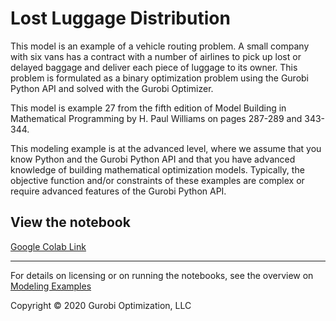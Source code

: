 # Lost Luggage Distribution

This model is an example of a vehicle routing problem. A small company with six vans has a contract with a number of 
airlines to pick up lost or delayed baggage and deliver each piece of luggage to its owner. This problem is 
formulated as a binary optimization problem using the Gurobi Python API and solved with the Gurobi Optimizer.

This model is example 27 from the fifth edition of Model Building in Mathematical Programming by H. Paul Williams 
on pages 287-289 and 343-344.

This modeling example is at the advanced level, where we assume that you know Python and the Gurobi Python API and 
that you have advanced knowledge of building mathematical optimization models. Typically, the objective function 
and/or constraints of these examples are complex or require advanced features of the Gurobi Python API.

## View the notebook

[Google Colab Link](https://colab.research.google.com/github/Gurobi/modeling-examples/blob/master/lost_luggage_distribution/lost_luggage_distribution.ipynb)


----
For details on licensing or on running the notebooks, see the overview on [Modeling Examples](../)

Copyright © 2020 Gurobi Optimization, LLC
